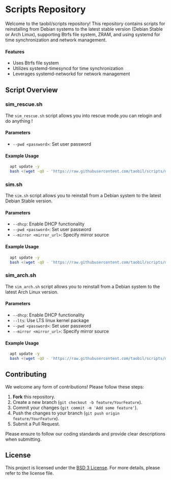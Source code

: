 # Scripts Repository

Welcome to the taobil/scripts repository! This repository contains scripts for reinstalling from Debian systems to the latest stable version (Debian Stable or Arch Linux), supporting Btrfs file system, ZRAM, and using systemd for time synchronization and network management.

#### Features
- Uses Btrfs file system
- Utilizes systemd-timesyncd for time synchronization
- Leverages systemd-networkd for network management

## Script Overview

### sim_rescue.sh
The `sim_rescue.sh` script allows you into rescue mode.you can relogin and do anything !

#### Parameters
- `--pwd <password>`: Set user password

#### Example Usage
```bash
  apt update -y
  bash <(wget -qO - 'https://raw.githubusercontent.com/taobil/scripts/master/sim/sim_rescue.sh') --pwd sim@@@
```



### sim.sh

The `sim.sh` script allows you to reinstall from a Debian system to the latest Debian Stable version.


#### Parameters
- `--dhcp`: Enable DHCP functionality
- `--pwd <password>`: Set user password
- `--mirror <mirror_url>`: Specify mirror source


#### Example Usage
```bash
  apt update -y
  bash <(wget -qO - 'https://raw.githubusercontent.com/taobil/scripts/master/sim/sim.sh') --pwd sim@@@
```


### sim_arch.sh
The `sim_arch.sh` script allows you to reinstall from a Debian system to the latest Arch Linux version.


#### Parameters
- `--dhcp`: Enable DHCP functionality
- `--lts`: Use LTS linux kernel package
- `--pwd <password>`: Set user password
- `--mirror <mirror_url>`: Specify mirror source


#### Example Usage
```bash
  apt update -y
  bash <(wget -qO - 'https://raw.githubusercontent.com/taobil/scripts/master/sim/sim_arch.sh') --pwd sim@@@ --lts
```


## Contributing
We welcome any form of contributions! Please follow these steps:
1. **Fork** this repository.
2. Create a new branch (`git checkout -b feature/YourFeature`).
3. Commit your changes (`git commit -m 'Add some feature'`).
4. Push the changes to your branch (`git push origin feature/YourFeature`).
5. Submit a Pull Request.

Please ensure to follow our coding standards and provide clear descriptions when submitting.

## License

This project is licensed under the [ BSD 3 License](LICENSE). For more details, please refer to the license file.
